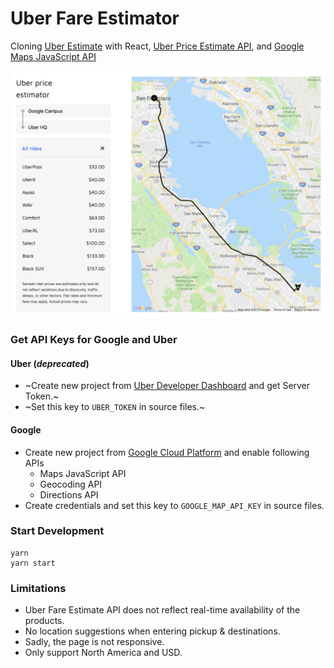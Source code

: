 # Uber Fare Estimator
Cloning [Uber Estimate](https://www.uber.com/us/en/price-estimate/) with React, [Uber Price Estimate API](https://developer.uber.com/docs/riders/references/api/v1.2/estimates-price-get), and [Google Maps JavaScript API](https://developers.google.com/maps/documentation/javascript/tutorial)

![Screenshot](src/images/screenshot.png)

### Get API Keys for Google and Uber
#### Uber (_deprecated_)
- ~Create new project from [Uber Developer Dashboard](https://developer.uber.com/dashboard/) and get Server Token.~
- ~Set this key to `UBER_TOKEN` in source files.~
#### Google
- Create new project from [Google Cloud Platform](https://console.cloud.google.com) and enable following APIs
  - Maps JavaScript API
  - Geocoding API
  - Directions API
- Create credentials and set this key to `GOOGLE_MAP_API_KEY` in source files.

### Start Development
```
yarn
yarn start
```

### Limitations
- Uber Fare Estimate API does not reflect real-time availability of the products.
- No location suggestions when entering pickup & destinations.
- Sadly, the page is not responsive.
- Only support North America and USD.

